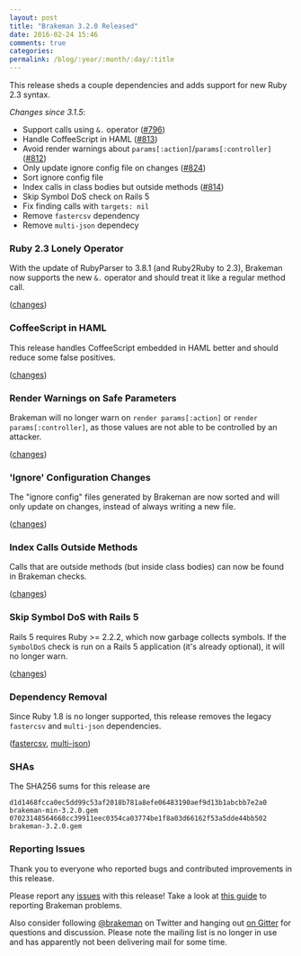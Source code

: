 ```yaml
---
layout: post
title: "Brakeman 3.2.0 Released"
date: 2016-02-24 15:46
comments: true
categories:
permalink: /blog/:year/:month/:day/:title
---
```


This release sheds a couple dependencies and adds support for new Ruby 2.3 syntax.

_Changes since 3.1.5_:

* Support calls using `&.` operator ([#796](https://github.com/presidentbeef/brakeman/issues/796))
* Handle CoffeeScript in HAML ([#813](https://github.com/presidentbeef/brakeman/issues/813))
* Avoid render warnings about `params[:action]`/`params[:controller]` ([#812](https://github.com/presidentbeef/brakeman/issues/812))
* Only update ignore config file on changes ([#824](https://github.com/presidentbeef/brakeman/issues/824))
* Sort ignore config file
* Index calls in class bodies but outside methods ([#814](https://github.com/presidentbeef/brakeman/issues/814))
* Skip Symbol DoS check on Rails 5
* Fix finding calls with `targets: nil`
* Remove `fastercsv` dependency
* Remove `multi-json` dependecy

### Ruby 2.3 Lonely Operator

With the update of RubyParser to 3.8.1 (and Ruby2Ruby to 2.3), Brakeman now supports the new `&.` operator and should treat it like a regular method call.

([changes](https://github.com/presidentbeef/brakeman/pull/827))

### CoffeeScript in HAML

This release handles CoffeeScript embedded in HAML better and should reduce some false positives.

([changes](https://github.com/presidentbeef/brakeman/pull/817))

### Render Warnings on Safe Parameters

Brakeman will no longer warn on `render params[:action]` or `render params[:controller]`, as those values are not able to be controlled by an attacker.

([changes](https://github.com/presidentbeef/brakeman/pull/816))

### 'Ignore' Configuration Changes

The "ignore config" files generated by Brakeman are now sorted and will only update on changes, instead of always writing a new file.

([changes](https://github.com/presidentbeef/brakeman/pull/828))

### Index Calls Outside Methods

Calls that are outside methods (but inside class bodies) can now be found in Brakeman checks.

([changes](https://github.com/presidentbeef/brakeman/pull/815))

### Skip Symbol DoS with Rails 5

Rails 5 requires Ruby >= 2.2.2, which now garbage collects symbols. If the `SymbolDoS` check is run on a Rails 5 application (it's already optional), it will no longer warn.

([changes](https://github.com/presidentbeef/brakeman/pull/829))

### Dependency Removal

Since Ruby 1.8 is no longer supported, this release removes the legacy `fastercsv` and `multi-json` dependencies.

([fastercsv](https://github.com/presidentbeef/brakeman/pull/822), [multi-json](https://github.com/presidentbeef/brakeman/pull/818))

### SHAs

The SHA256 sums for this release are

    d1d1468fcca0ec5dd99c53af2018b781a8efe06483190aef9d13b1abcbb7e2a0  brakeman-min-3.2.0.gem
    07023148564668cc39911eec0354ca03774be1f8a03d66162f53a5dde44bb502  brakeman-3.2.0.gem

### Reporting Issues

Thank you to everyone who reported bugs and contributed improvements in this release.

Please report any [issues](https://github.com/presidentbeef/brakeman/issues) with this release! Take a look at [this guide](https://github.com/presidentbeef/brakeman/wiki/How-to-Report-a-Brakeman-Issue) to reporting Brakeman problems.

Also consider following [@brakeman](https://twitter.com/brakeman) on Twitter and hanging out [on Gitter](https://gitter.im/presidentbeef/brakeman) for questions and discussion. Please note the mailing list is no longer in use and has apparently not been delivering mail for some time.
